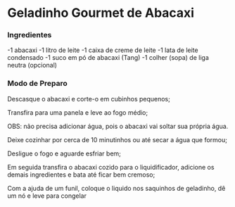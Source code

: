 # Geladinho Gourmet de Abacaxi



### Ingredientes

-1 abacaxi
-1 litro de leite
-1 caixa de creme de leite
-1 lata de leite condensado
-1 suco em pó de abacaxi (Tang)
-1 colher (sopa) de liga neutra (opcional)

### Modo de Preparo

Descasque o abacaxi e corte-o em cubinhos pequenos;

Transfira para uma panela e leve ao fogo médio;

OBS: não precisa adicionar água, pois o abacaxi vai soltar sua própria água.

Deixe cozinhar por cerca de 10 minutinhos ou até secar a água que formou;

Desligue o fogo e aguarde esfriar bem;

Em seguida transfira o abacaxi cozido para o liquidificador, adicione os demais ingredientes e bata até ficar bem cremoso;

Com a ajuda de um funil, coloque o liquido nos saquinhos de geladinho, dê um nó e leve para congelar